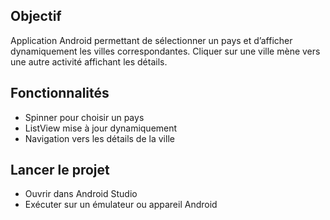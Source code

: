 ## Objectif
Application Android permettant de sélectionner un pays et d’afficher dynamiquement les villes correspondantes. Cliquer sur une ville mène vers une autre activité affichant les détails.

## Fonctionnalités
- Spinner pour choisir un pays
- ListView mise à jour dynamiquement
- Navigation vers les détails de la ville

## Lancer le projet
- Ouvrir dans Android Studio
- Exécuter sur un émulateur ou appareil Android

